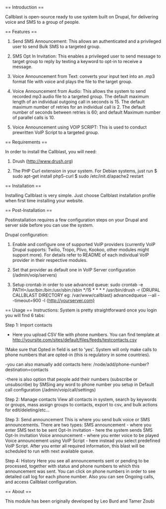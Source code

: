 == Introduction ==

Callblast is open-source ready to use system built on Drupal, for delivering voice and SMS to a group of people.

== Features ==
1. Send SMS Announcement: This allows an authenticated and a privileged user to send Bulk SMS to a targeted group.

2. SMS Opt In Invitation: This enables a privileged user to send message to target group to
reply by texting a keyword to opt-in to receive a message.

3. Voice Announcement from Text: converts your input text into an .mp3 format file with voice
and plays the file to the target group.

4. Voice Announcement from Audio: This allows the system to send recorded mp3 audio file to
a targeted group.
The default maximum length of an individual outgoing call in seconds is 15.
The default maximum number of retries for an individual call is 2.
The default number of seconds between retries is 60; and default Maximum number of parallel calls is 10.

5. Voice Announcement using VOIP SCRIPT: This is used to conduct prewritten VoIP Script to a targeted group.

== Requirements ==

In order to install the Callblast, you will need:

1. Drush (http://www.drush.org)

2. The PHP Curl extension in your system. For Debian systems, just run
  $ sudo apt-get install php5-curl
  $ sudo /etc/init.d/apache2 restart


== Installation ==

Installing Callblast is very simple. Just choose Callblast installation profile
when first time installing your website.

== Post-Installation ==

Postinstallation requires a few configuration steps on your Drupal and server side before you can use the system.

Drupal configuration:

1. Enable and configure one of supported VoIP providers (currently VoIP Drupal supports: Twilio, Tropo, Plivo, Kookoo, other modules might
support more). For details refer to README of each individual VoIP provider in their respective modules.

2. Set that provider as default one in VoIP Server configuration (/admin/voip/servers)

3. Setup crontab in order to use advanced queue:
   sudo crontab -e
   PATH=/usr/bin:/bin:/usr/sbin:/sbin
   */15 * * * * /usr/bin/drush -r {DRUPAL CALLBLAST DIRECTORY eg: /var/www/callblast} advancedqueue --all --timeout=900 -l {http://yourserver.com}


== Usage ==
Instructions: System is pretty straightforward once you login you will find 6 tabs:

Step 1: Import contacts
- Here you upload CSV file with phone numbers. You can find template at
http://yoursite.com/sites/default/files/feeds/testcontacts.csv

!Make sure that Opted in field is set to 'yes'. System will only make calls to phone numbers that are
opted-in (this is regulatory in some countries).

-you can also manually add contacts here: /node/add/phone-number?destination=contacts

-there is also option that people add their numbers (subscribe or unsubscribe) by SMSing any word
to phone number you setup in Default call configuration (/admin/voip/call/settings)

Step 2: Manage contacts
View all contacts in system, search by keywords or groups, mass assign groups to contacts, export
to csv, and bulk actions for edit/deleting/etc...

Step 3: Send announcement
This is where you send bulk voice or SMS announcements. There are two types:
SMS announcement - where you enter SMS text to be sent
Opt-In invitation - here the system sends SMS Opt-In invitation
Voice announcement - where you enter voice to be played
Voice announcement using VoIP Script - here instead you select predefined VoIP Script.
After you enter all required information, this blast will be scheduled to run with next available
queue.

Step 4: History
Here you see all announcements sent or pending to be processed, together with status and phone
numbers to which this announcement was sent. You can click on phone numbers in order to see
detailed call log for each phone number.
Also you can see Ongoing calls, and access Callblast configuration.

== About ==

This module has been originally developed by Leo Burd and Tamer Zoubi